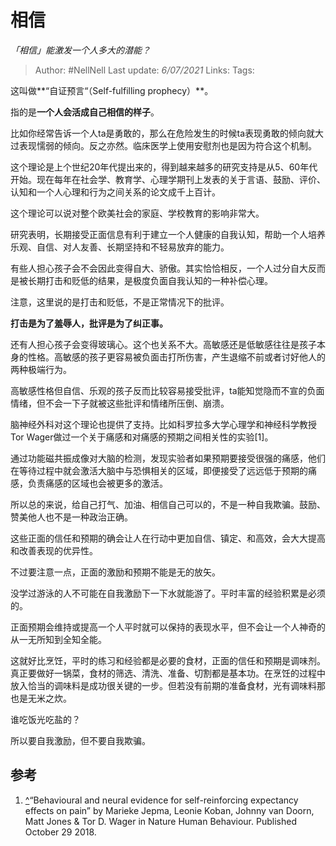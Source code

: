 # 相信
*「相信」能激发一个人多大的潜能？*

> Author: #NellNell 
Last update: *6/07/2021* 
Links:
Tags:   
  

这叫做**“自证预言“（Self-fulfilling prophecy）**。

指的是**一个人会活成自己相信的样子**。

比如你经常告诉一个人ta是勇敢的，那么在危险发生的时候ta表现勇敢的倾向就大过表现懦弱的倾向。反之亦然。临床医学上使用安慰剂也是因为符合这个机制。

这个理论是上个世纪20年代提出来的，得到越来越多的研究支持是从5、60年代开始。现在每年在社会学、教育学、心理学期刊上发表的关于言语、鼓励、评价、认知和一个人心理和行为之间关系的论文成千上百计。

这个理论可以说对整个欧美社会的家庭、学校教育的影响非常大。

研究表明，长期接受正面信息有利于建立一个人健康的自我认知，帮助一个人培养乐观、自信、对人友善、长期坚持和不轻易放弃的能力。

有些人担心孩子会不会因此变得自大、骄傲。其实恰恰相反，一个人过分自大反而是被长期打击和贬低的结果，是极度负面自我认知的一种补偿心理。

注意，这里说的是打击和贬低，不是正常情况下的批评。

**打击是为了羞辱人，批评是为了纠正事。**

还有人担心孩子会变得玻璃心。这个也关系不大。高敏感还是低敏感往往是孩子本身的性格。高敏感的孩子更容易被负面击打所伤害，产生退缩不前或者讨好他人的两种极端行为。

高敏感性格但自信、乐观的孩子反而比较容易接受批评，ta能知觉隐而不宣的负面情绪，但不会一下子就被这些批评和情绪所压倒、崩溃。

脑神经外科对这个理论也提供了支持。比如科罗拉多大学心理学和神经科学教授Tor Wager做过一个关于痛感和对痛感的预期之间相关性的实验[1]。

通过功能磁共振成像对大脑的检测，发现实验者如果预期要接受很强的痛感，他们在等待过程中就会激活大脑中与恐惧相关的区域，即便接受了远远低于预期的痛感，负责痛感的区域也会被更多的激活。

所以总的来说，给自己打气、加油、相信自己可以的，不是一种自我欺骗。鼓励、赞美他人也不是一种政治正确。

这些正面的信任和预期的确会让人在行动中更加自信、镇定、和高效，会大大提高和改善表现的优异性。

不过要注意一点，正面的激励和预期不能是无的放矢。

没学过游泳的人不可能在自我激励下一下水就能游了。平时丰富的经验积累是必须的。

正面预期会维持或提高一个人平时就可以保持的表现水平，但不会让一个人神奇的从一无所知到全知全能。

这就好比烹饪，平时的练习和经验都是必要的食材，正面的信任和预期是调味剂。真正要做好一锅菜，食材的筛选、清洗、准备、切割都是基本功。在烹饪的过程中放入恰当的调味料是成功很关键的一步。但若没有前期的准备食材，光有调味料那也是无米之炊。

谁吃饭光吃盐的？

所以要自我激励，但不要自我欺骗。

## 参考

1.  [^](#ref_1_0)“Behavioural and neural evidence for self-reinforcing expectancy effects on pain” by Marieke Jepma, Leonie Koban, Johnny van Doorn, Matt Jones & Tor D. Wager in Nature Human Behaviour. Published October 29 2018.